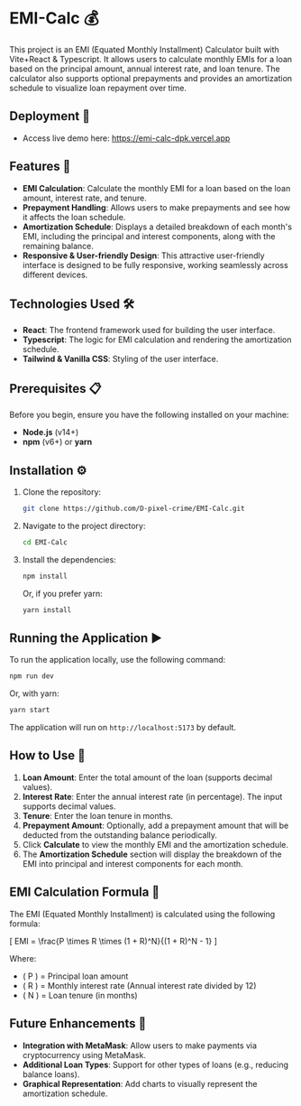 # EMI-Calc 💰

This project is an EMI (Equated Monthly Installment) Calculator built with Vite+React & Typescript. It allows users to calculate monthly EMIs for a loan based on the principal amount, annual interest rate, and loan tenure. The calculator also supports optional prepayments and provides an amortization schedule to visualize loan repayment over time.

## Deployment 🛜

- Access live demo here: https://emi-calc-dpk.vercel.app

## Features 🚀

- **EMI Calculation**: Calculate the monthly EMI for a loan based on the loan amount, interest rate, and tenure.
- **Prepayment Handling**: Allows users to make prepayments and see how it affects the loan schedule.
- **Amortization Schedule**: Displays a detailed breakdown of each month's EMI, including the principal and interest components, along with the remaining balance.
- **Responsive & User-friendly Design**: This attractive user-friendly interface is designed to be fully responsive, working seamlessly across different devices.

## Technologies Used 🛠️

- **React**: The frontend framework used for building the user interface.
- **Typescript**: The logic for EMI calculation and rendering the amortization schedule.
- **Tailwind & Vanilla CSS**: Styling of the user interface.

## Prerequisites 📋

Before you begin, ensure you have the following installed on your machine:

- **Node.js** (v14+)
- **npm** (v6+) or **yarn**

## Installation ⚙️

1. Clone the repository:

   ```bash
   git clone https://github.com/D-pixel-crime/EMI-Calc.git
   ```

2. Navigate to the project directory:

   ```bash
   cd EMI-Calc
   ```

3. Install the dependencies:

   ```bash
   npm install
   ```

   Or, if you prefer yarn:

   ```bash
   yarn install
   ```

## Running the Application ▶️

To run the application locally, use the following command:

```bash
npm run dev
```

Or, with yarn:

```bash
yarn start
```

The application will run on `http://localhost:5173` by default.

## How to Use 📝

1. **Loan Amount**: Enter the total amount of the loan (supports decimal values).
2. **Interest Rate**: Enter the annual interest rate (in percentage). The input supports decimal values.
3. **Tenure**: Enter the loan tenure in months.
4. **Prepayment Amount**: Optionally, add a prepayment amount that will be deducted from the outstanding balance periodically.
5. Click **Calculate** to view the monthly EMI and the amortization schedule.
6. The **Amortization Schedule** section will display the breakdown of the EMI into principal and interest components for each month.

## EMI Calculation Formula 🧮

The EMI (Equated Monthly Installment) is calculated using the following formula:

\[
EMI = \frac{P \times R \times (1 + R)^N}{(1 + R)^N - 1}
\]

Where:

- \( P \) = Principal loan amount
- \( R \) = Monthly interest rate (Annual interest rate divided by 12)
- \( N \) = Loan tenure (in months)

## Future Enhancements 🚧

- **Integration with MetaMask**: Allow users to make payments via cryptocurrency using MetaMask.
- **Additional Loan Types**: Support for other types of loans (e.g., reducing balance loans).
- **Graphical Representation**: Add charts to visually represent the amortization schedule.
